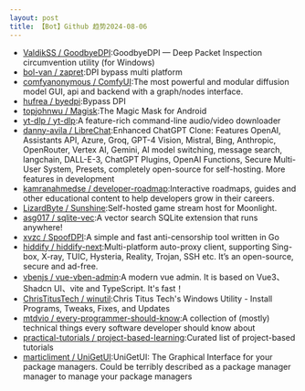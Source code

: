 ```yaml
---
layout: post
title: 【Bot】Github 趋势2024-08-06
---
```


* [ValdikSS / GoodbyeDPI](https://github.com/ValdikSS/GoodbyeDPI):GoodbyeDPI — Deep Packet Inspection circumvention utility (for Windows)
* [bol-van / zapret](https://github.com/bol-van/zapret):DPI bypass multi platform
* [comfyanonymous / ComfyUI](https://github.com/comfyanonymous/ComfyUI):The most powerful and modular diffusion model GUI, api and backend with a graph/nodes interface.
* [hufrea / byedpi](https://github.com/hufrea/byedpi):Bypass DPI
* [topjohnwu / Magisk](https://github.com/topjohnwu/Magisk):The Magic Mask for Android
* [yt-dlp / yt-dlp](https://github.com/yt-dlp/yt-dlp):A feature-rich command-line audio/video downloader
* [danny-avila / LibreChat](https://github.com/danny-avila/LibreChat):Enhanced ChatGPT Clone: Features OpenAI, Assistants API, Azure, Groq, GPT-4 Vision, Mistral, Bing, Anthropic, OpenRouter, Vertex AI, Gemini, AI model switching, message search, langchain, DALL-E-3, ChatGPT Plugins, OpenAI Functions, Secure Multi-User System, Presets, completely open-source for self-hosting. More features in development
* [kamranahmedse / developer-roadmap](https://github.com/kamranahmedse/developer-roadmap):Interactive roadmaps, guides and other educational content to help developers grow in their careers.
* [LizardByte / Sunshine](https://github.com/LizardByte/Sunshine):Self-hosted game stream host for Moonlight.
* [asg017 / sqlite-vec](https://github.com/asg017/sqlite-vec):A vector search SQLite extension that runs anywhere!
* [xvzc / SpoofDPI](https://github.com/xvzc/SpoofDPI):A simple and fast anti-censorship tool written in Go
* [hiddify / hiddify-next](https://github.com/hiddify/hiddify-next):Multi-platform auto-proxy client, supporting Sing-box, X-ray, TUIC, Hysteria, Reality, Trojan, SSH etc. It’s an open-source, secure and ad-free.
* [vbenjs / vue-vben-admin](https://github.com/vbenjs/vue-vben-admin):A modern vue admin. It is based on Vue3、Shadcn UI、vite and TypeScript. It's fast！
* [ChrisTitusTech / winutil](https://github.com/ChrisTitusTech/winutil):Chris Titus Tech's Windows Utility - Install Programs, Tweaks, Fixes, and Updates
* [mtdvio / every-programmer-should-know](https://github.com/mtdvio/every-programmer-should-know):A collection of (mostly) technical things every software developer should know about
* [practical-tutorials / project-based-learning](https://github.com/practical-tutorials/project-based-learning):Curated list of project-based tutorials
* [marticliment / UniGetUI](https://github.com/marticliment/UniGetUI):UniGetUI: The Graphical Interface for your package managers. Could be terribly described as a package manager manager to manage your package managers

